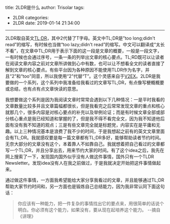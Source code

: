 title: 2LDR是什么
author: Trisolar
tags:
  - 2LDR
categories:
  - 2LDR
date: 2019-01-14 21:34:00
---
2LDR取自英文[TL;DR](https://en.wikipedia.org/wiki/TL;DR)，其中2代替了T字母。英文中TL;DR是”too long;didn't read”的缩写，有时候也当做“too lazy;didn't read”的缩写。中文可以翻译成“太长不看”，在文章中TL;DR用于表示下面的这一段是文章的概要，一般是一段文字，一有时候也会通过序号，一条一条的列举出文章的核心要点。TL;RD既可以让读者在阅读文章内容之前对文章所讲做到心中有数，也可以让不想看全文的读者直接了解到文章的核心要点。有些平台因为各种原因不能使用TLDR作为名字，并且“2”和“too"同音，所以我使用“2”代替“T”。这个灵感来自于[V2EX](https://www.v2ex.com/faq)。2LDR是我要做的一个系列，这个系列中我准备给我看过的文章写TL;DR，有点像写梗概概要或总结，也有点有点文章快读的意思。
<!-- more -->

我想要做这个系列是因为我阅读文章时常常会遇到以下几种情况：一是平时我看的文章数量比较多并且文章篇幅都很长，但是我看完之后常常发现文章的重点和核心就那几个，很多内容是对核心要点的补充以及举例论证；而是有时候文章全部或部分核心重点是我已经知道和掌握的了，但是我不得不看完全文，因为我不知道他后面有没有我不知道的观点；三是有些文章完全就是标题党，内容实在是平庸和无趣。以上三种情况基本是浪费了我不少的时间，于是我想起之前有的英文文章里面会有TL;DR。我就感叹要是每一篇文章都有TL;DR多好，能够帮助读者节约时间。无奈大部分的文章没有这个，本着靠人不如靠自己。我就想着把自己看过的文章都写一个TL;DR，并且分享出去，用来节约大家的时间。有了这个idea之后，我先在网上搜索了一下，发现国内国外似乎没有人做这件事情，国外只有一个TLDR Newsletter。发现idea没有人在我之前做过，于是我就决定开始把这件事情做起来。


通过做这件事情，一方面我希望能给大家分享我看过的文章，并且能够通过TL;DR帮助大家节约时间和，另一方面也是锻炼自己总结能力，因为我非常认同下面这句话：
> 你应该有一种能力，把一件复杂的事情找出它的要点来，用很简单的话说个明白。你必须有这个能力，如果没有，要从现在起培养这个能力。
> --摘自《讲理》